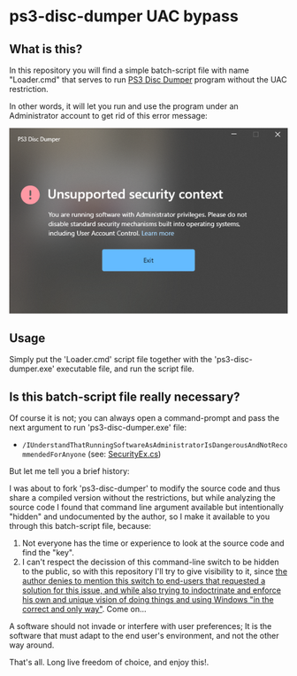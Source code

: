 
# ps3-disc-dumper UAC bypass

## What is this?

In this repository you will find a simple batch-script file with name "Loader.cmd" that serves to run [PS3 Disc Dumper](https://github.com/13xforever/ps3-disc-dumper) program without the UAC restriction.

In other words, it will let you run and use the program under an Administrator account to get rid of this error message:

![enter image description here](error.png)

## Usage

Simply put the 'Loader.cmd' script file together with the 'ps3-disc-dumper.exe' executable file, and run the script file.

## Is this batch-script file really necessary?

Of course it is not; you can always open a command-prompt and pass the next argument to run 'ps3-disc-dumper.exe' file: 
 - `/IUnderstandThatRunningSoftwareAsAdministratorIsDangerousAndNotRecommendedForAnyone`
   (see: [SecurityEx.cs](https://github.com/13xforever/ps3-disc-dumper/blob/master/Ps3DiscDumper/Utils/SecurityEx.cs#L16))

But let me tell you a brief history:

I was about to fork 'ps3-disc-dumper' to modify the source code and thus share a compiled version without the restrictions, but while analyzing the source code I found that command line argument available but intentionally "hidden" and undocumented by the author, so I make it available to you through this batch-script file, because: 
1. Not everyone has the time or experience to look at the source code and find the "key".
2. I can't respect the decission of this command-line switch to be hidden to the public, so with this repository I'll try to give visibility to it, since [the author denies to mention this switch to end-users that requested a solution for this issue, and while also trying to indoctrinate and enforce his own and unique vision of doing things and using Windows "in the correct and only way"](https://github.com/13xforever/ps3-disc-dumper/issues/34#issuecomment-1615844934). Come on...

A software should not invade or interfere with user preferences; It is the software that must adapt to the end user's environment, and not the other way around.

That's all. Long live freedom of choice, and enjoy this!.
